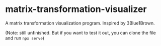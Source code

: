# matrix-transformation-visualizer
A matrix transformation visualization program. Inspired by 3Blue1Brown.

(Note: still unfinished. But if you want to test it out, you can clone the file and run ```npx serve```)

